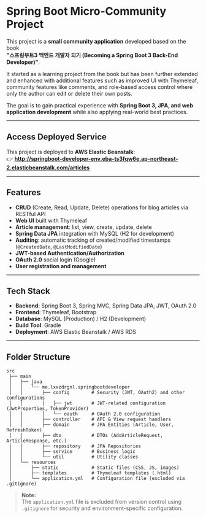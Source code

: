# Spring Boot Micro-Community Project

This project is a **small community application** developed based on the book  
**"스프링부트3 백엔드 개발자 되기 (Becoming a Spring Boot 3 Back-End Developer)"**.  

It started as a learning project from the book but has been further extended and enhanced with additional features such as improved UI with Thymeleaf, community features like comments, and role-based access control where only the author can edit or delete their own posts.

The goal is to gain practical experience with **Spring Boot 3, JPA, and web application development** while also applying real-world best practices.

---

## Access Deployed Service
This project is deployed to **AWS Elastic Beanstalk**:  
👉 **http://springboot-developer-env.eba-ts3fqw6e.ap-northeast-2.elasticbeanstalk.com/articles**

---

## Features

- **CRUD** (Create, Read, Update, Delete) operations for blog articles via RESTful API
- **Web UI** built with Thymeleaf
- **Article management**: list, view, create, update, delete
- **Spring Data JPA** integration with MySQL (H2 for development)
- **Auditing**: automatic tracking of created/modified timestamps (`@CreatedDate`, `@LastModifiedDate`)
- **JWT-based Authentication/Authorization**
- **OAuth 2.0** social login (Google)
- **User registration and management**

---

## Tech Stack

- **Backend**: Spring Boot 3, Spring MVC, Spring Data JPA, JWT, OAuth 2.0  
- **Frontend**: Thymeleaf, Bootstrap  
- **Database**: MySQL (Production) / H2 (Development)  
- **Build Tool**: Gradle  
- **Deployment**: AWS Elastic Beanstalk  / AWS RDS

---

## Folder Structure
```
src
 ├── main
 │   ├── java
 │   │   └── me.lxxzdrgnl.springbootdeveloper
 │   │       ├── config        # Security (JWT, OAuth2) and other configurations
 │   │       │   ├── jwt       # JWT-related configuration (JwtProperties, TokenProvider)
 │   │       │   └── oauth     # OAuth 2.0 configuration
 │   │       ├── controller    # API & View request handlers
 │   │       ├── domain        # JPA Entities (Article, User, RefreshToken)
 │   │       ├── dto           # DTOs (AddArticleRequest, ArticleResponse, etc.)
 │   │       ├── repository    # JPA Repositories
 │   │       ├── service       # Business logic
 │   │       └── util          # Utility classes
 │   └── resources
 │       ├── static            # Static files (CSS, JS, images)
 │       ├── templates         # Thymeleaf templates (.html)
 │       └── application.yml   # Configuration file (excluded via .gitignore)
```

> **Note:**  
> The `application.yml` file is excluded from version control using `.gitignore` for security and environment-specific configuration.
